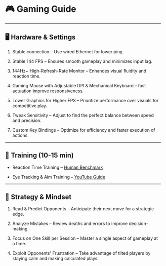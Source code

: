 # 🎮 Gaming Guide

---

## 🖥️ Hardware & Settings
1. Stable connection – Use wired Ethernet for lower ping.

1. Stable 144 FPS – Ensures smooth gameplay and minimizes input lag.

2. 144Hz+ High-Refresh-Rate Monitor – Enhances visual fluidity and reaction time.

3. Gaming Mouse with Adjustable DPI & Mechanical Keyboard – fast actuation improve responsiveness.

4. Lower Graphics for Higher FPS – Prioritize performance over visuals for competitive play.


5. Tweak Sensitivity – Adjust to find the perfect balance between speed and precision.


6. Custom Key Bindings – Optimize for efficiency and faster execution of actions.

---

## 🎯 Training (10-15 min)
- Reaction Time Training – [Human Benchmark](https://humanbenchmark.com)

- Eye Tracking & Aim Training – [YouTube Guide](https://youtu.be/gCR5EbuNcIE?si=FusWqYvJ2-jpgntX)

---

## 🧠 Strategy & Mindset
1. Read & Predict Opponents – Anticipate their next move for a strategic edge.


2. Analyze Mistakes – Review deaths and errors to improve decision-making.


3. Focus on One Skill per Session – Master a single aspect of gameplay at a time.


4. Exploit Opponents' Frustration – Take advantage of tilted players by staying calm and making calculated plays.

